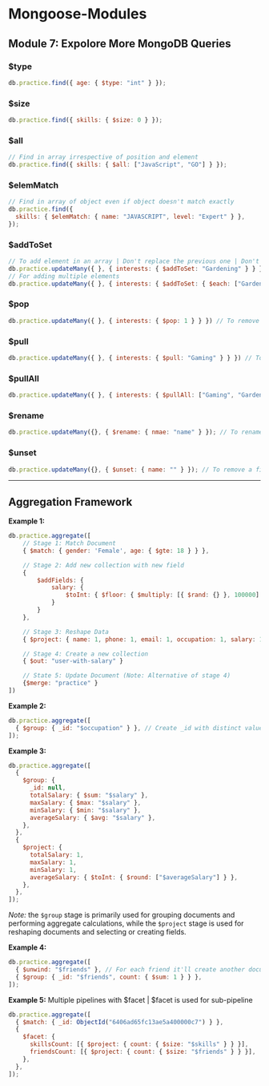 # Mongoose-Modules

## Module 7: Expolore More MongoDB Queries

### $type

```js
db.practice.find({ age: { $type: "int" } });
```

### $size

```js
db.practice.find({ skills: { $size: 0 } });
```

### $all

```js
// Find in array irrespective of position and element
db.practice.find({ skills: { $all: ["JavaScript", "GO"] } });
```

### $elemMatch

```js
// Find in array of object even if object doesn't match exactly
db.practice.find({
  skills: { $elemMatch: { name: "JAVASCRIPT", level: "Expert" } },
});
```

### $addToSet

```js
// To add element in an array | Don't replace the previous one | Don't add Duplicates
db.practice.updateMany({ }, { interests: { $addToSet: "Gardening" } } })
// For adding multiple elements
db.practice.updateMany({ }, { interests: { $addToSet: { $each: ["Gardening", "Sports"] } } } })
```

### $pop

```js
db.practice.updateMany({ }, { interests: { $pop: 1 } } }) // To remove the last element of an Array
```

### $pull

```js
db.practice.updateMany({ }, { interests: { $pull: "Gaming" } } }) // To remove a specific element
```

### $pullAll

```js
db.practice.updateMany({ }, { interests: { $pullAll: ["Gaming", "Gardening"] } } }) // To remove multiple specific elements
```

### $rename

```js
db.practice.updateMany({}, { $rename: { nmae: "name" } }); // To rename a field name
```

### $unset

```js
db.practice.updateMany({}, { $unset: { name: "" } }); // To remove a field
```

---

## Aggregation Framework

**Example 1:**

```js
db.practice.aggregate([
    // Stage 1: Match Document
    { $match: { gender: 'Female', age: { $gte: 18 } } },

    // Stage 2: Add new collection with new field
    {
        $addFields: {
            salary: {
                $toInt: { $floor: { $multiply: [{ $rand: {} }, 100000] } }
            }
        }
    },

    // Stage 3: Reshape Data
    { $project: { name: 1, phone: 1, email: 1, occupation: 1, salary: 1, company: 1, address: 1 } },

    // Stage 4: Create a new collection
    { $out: "user-with-salary" }

    // State 5: Update Document (Note: Alternative of stage 4)
    {$merge: "practice" }
])
```

**Example 2:**

```js
db.practice.aggregate([
  { $group: { _id: "$occupation" } }, // Create _id with distinct value
]);
```

**Example 3:**

```js
db.practice.aggregate([
  {
    $group: {
      _id: null,
      totalSalary: { $sum: "$salary" },
      maxSalary: { $max: "$salary" },
      minSalary: { $min: "$salary" },
      averageSalary: { $avg: "$salary" },
    },
  },
  {
    $project: {
      totalSalary: 1,
      maxSalary: 1,
      minSalary: 1,
      averageSalary: { $toInt: { $round: ["$averageSalary"] } },
    },
  },
]);
```

_Note:_ the `$group` stage is primarily used for grouping documents and performing aggregate calculations, while the `$project` stage is used for reshaping documents and selecting or creating fields.

**Example 4:**

```js
db.practice.aggregate([
  { $unwind: "$friends" }, // For each friend it'll create another document and rest of the properties will be same
  { $group: { _id: "$friends", count: { $sum: 1 } } },
]);
```

**Example 5:** Multiple pipelines with $facet | $facet is used for sub-pipeline

```js
db.practice.aggregate([
  { $match: { _id: ObjectId("6406ad65fc13ae5a400000c7") } },
  {
    $facet: {
      skillsCount: [{ $project: { count: { $size: "$skills" } } }],
      friendsCount: [{ $project: { count: { $size: "$friends" } } }],
    },
  },
]);
```
